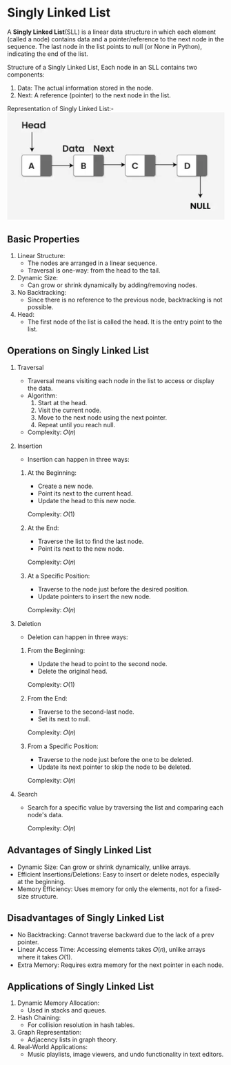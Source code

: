 # Singly Linked List
A **Singly Linked List**(SLL) is a linear data structure in which each element (called a node) contains data and a pointer/reference to the next node in the sequence. The last node in the list points to null (or None in Python), indicating the end of the list.

Structure of a Singly Linked List, Each node in an SLL contains two components:
1. Data: The actual information stored in the node.
2. Next: A reference (pointer) to the next node in the list.

Representation of Singly Linked List:-
    ![Repesentaion of Singly Linked List](/assets/representationOfLinkedList.png)

## Basic Properties
1. Linear Structure:
    - The nodes are arranged in a linear sequence.
    - Traversal is one-way: from the head to the tail.
1. Dynamic Size:
    - Can grow or shrink dynamically by adding/removing nodes.
1. No Backtracking:
    - Since there is no reference to the previous node, backtracking is not possible.
1. Head:
    - The first node of the list is called the head. It is the entry point to the list.

## Operations on Singly Linked List

1. Traversal
    - Traversal means visiting each node in the list to access or display the data.
    - Algorithm:
        1. Start at the head.
        1. Visit the current node.
        1. Move to the next node using the next pointer.
        1. Repeat until you reach null.
    - Complexity: 𝑂(𝑛)

1. Insertion
    - Insertion can happen in three ways:
    1. At the Beginning:
        - Create a new node.
        - Point its next to the current head.
        - Update the head to this new node.

        Complexity: 𝑂(1)

    1. At the End:
        - Traverse the list to find the last node.
        - Point its next to the new node.

        Complexity: 𝑂(𝑛)

    1. At a Specific Position:

        - Traverse to the node just before the desired position.
        - Update pointers to insert the new node.

        Complexity: 𝑂(𝑛)

1. Deletion
    - Deletion can happen in three ways:
    1. From the Beginning:
        - Update the head to point to the second node.
        - Delete the original head.

        Complexity: 𝑂(1)

    1. From the End:
        - Traverse to the second-last node.
        - Set its next to null.

        Complexity: 𝑂(𝑛)

    1. From a Specific Position:
        - Traverse to the node just before the one to be deleted.
        - Update its next pointer to skip the node to be deleted.

        Complexity: 𝑂(𝑛)

1. Search
    - Search for a specific value by traversing the list and comparing each node's data.

        Complexity: 𝑂(𝑛)

## Advantages of Singly Linked List
- Dynamic Size: Can grow or shrink dynamically, unlike arrays.
- Efficient Insertions/Deletions: Easy to insert or delete nodes, especially at the beginning.
- Memory Efficiency: Uses memory for only the elements, not for a fixed-size structure.

## Disadvantages of Singly Linked List
- No Backtracking: Cannot traverse backward due to the lack of a prev pointer.
- Linear Access Time: Accessing elements takes 𝑂(𝑛), unlike arrays where it takes 𝑂(1).
- Extra Memory: Requires extra memory for the next pointer in each node.

## Applications of Singly Linked List
1. Dynamic Memory Allocation:
    - Used in stacks and queues.
1. Hash Chaining:
    - For collision resolution in hash tables.
1. Graph Representation:
    - Adjacency lists in graph theory.
1. Real-World Applications:
    - Music playlists, image viewers, and undo functionality in text editors.
